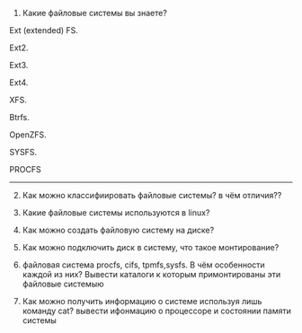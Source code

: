 1. Какие файловые системы вы знаете?

Ext (extended) FS.

Ext2. 

Ext3. 

Ext4. 

XFS. 

Btrfs. 

OpenZFS. 

SYSFS.

PROCFS

---

2. Как можно классифиировать файловые системы? в чём отличия??



3. Какие файловые системы используются в linux?



4. Как можно создать файловую систему на диске?



5. Как можно подключить диск в систему, что такое монтирование?



6. файловая система procfs, cifs, tpmfs,sysfs. В чём особенности каждой из них? Вывести каталоги к которым примонтированы эти файловые системыю



7. Как можно получить информацию о системе используя лишь команду cat? вывести ифонмацию о процессоре и состоянии памяти системы


